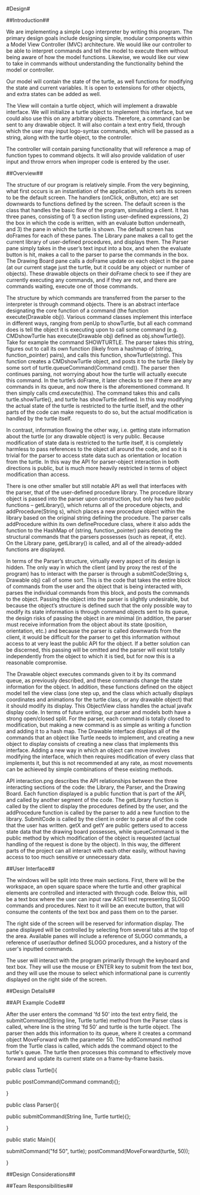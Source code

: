 #Design#

##Introduction##

We are implementing a simple Logo interpreter by writing this program. The primary design goals include designing simple, modular components within a Model View Controller (MVC) architecture. We would like our controller to be able to interpret commands and tell the model to execute them without being aware of how the model functions. Likewise, we would like our view to take in commands without understanding the functionality behind the model or controller. 

Our model will contain the state of the turtle, as well functions for modifying the state and current variables. It is open to extensions for other objects, and extra states can be added as well. 

The View will contain a turtle object, which will implement a drawable interface. We will initialize a turtle object to implement this interface, but we could also use this on any arbitrary objects. Therefore, a command can be sent to any drawable object. It will also contain a text entry field, through which the user may input logo-syntax commands, which will be passed as a string, along with the turtle object, to the controller.

The controller will contain parsing functionality that will reference a map of function types to command objects. It will also provide validation of user input and throw errors when improper code is entered by the user.  

##Overview##

The structure of our program is relatively simple. From the very beginning, what first occurs is an instantiation of the application, which sets its screen to be the default screen. The handlers (onClick, onButton, etc) are set downwards to functions defined by the screen. The default screen is the class that handles the basic flow of the program, simulating a client. It has three panes, consisting of 1) a section listing user-defined expressions, 2) the box in which the code is written, with an evaluate button underneath, and 3) the pane in which the turtle is shown. The default screen has doFrames for each of these panes. The Library pane makes a call to get the current library of user-defined procedures, and displays them. The Parser pane simply takes in the user’s text input into a box, and when the evaluate button is hit, makes a call to the parser to parse the commands in the box. The Drawing Board pane calls a doFrame update on each object in the pane (at our current stage just the turtle, but it could be any object or number of objects). These drawable objects on their doFrame check to see if they are currently executing any commands, and if they are not, and there are commands waiting, execute one of those commands. 

The structure by which commands are transferred from the parser to the interpreter is through command objects. There is an abstract interface designating the core function of a command (the function execute(Drawable obj)). Various command classes implement this interface in different ways, ranging from penUp to showTurtle, but all each command does is tell the object it is executing upon to call some command (e.g. CMDshowTurtle has execute(Drawable obj) defined as obj.showTurtle()). Take for example the command SHOWTURTLE. The parser takes this string, figures out to call its own function (likely from a hashmap of (string, function_pointer) pairs), and calls this function, showTurtle(string). This function creates a CMDshowTurtle object, and posts it to the turtle (likely by some sort of turtle.queueCommand(Command cmd)). The parser then continues parsing, not worrying about how the turtle will actually execute this command. In the turtle’s doFrame, it later checks to see if there are any commands in its queue, and now there is the aforementioned command. It then simply calls cmd.execute(this). The command takes this and calls turtle.showTurtle(), and turtle has showTurtle defined. In this way modifying the actual state of the turtle is restricted to the turtle itself, and the other parts of the code can make requests to do so, but the actual modification is handled by the turtle itself. 

In contrast, information flowing the other way, i.e. getting state information about the turtle (or any drawable object) is very public. Because modification of state data is restricted to the turtle itself, it is completely harmless to pass references to the object all around the code, and so it is trivial for the parser to access state data such as orientation or location from the turtle. In this way the API for parser-object interaction in both directions is public, but is much more heavily restricted in terms of object modification than access. 

There is one other smaller but still notable API as well that interfaces with the parser, that of the user-defined procedure library. The procedure library object is passed into the parser upon construction, but only has two public functions – getLibrary(), which returns all of the procedure objects, and addProcedure(String s), which places a new procedure object within the library based on the original string defining the procedure. The parser calls addProcedure within its own defineProcedure class, where it also adds the function to the HashMap of (string, function_pointer) pairs denoting the structural commands that the parsers possesses (such as repeat, if, etc). On the Library pane, getLibrary() is called, and all of the already-added functions are displayed. 

In terms of the Parser’s structure, virtually every aspect of its design is hidden. The only way in which the client (and by proxy the rest of the program) has to interact with the parser is through a submitCode(String s, Drawable obj) call of some sort. This is the code that takes the entire block of commands from the user and the object that is being interacted with, parses the individual commands from this block, and posts the commands to the object. Passing the object into the parser is slightly undesirable, but because the object’s structure is defined such that the only possible way to modify its state information is through command objects sent to its queue, the design risks of passing the object in are minimal (in addition, the parser must receive information from the object about its state (position, orientation, etc.) and because the parser is called downwards from the client, it would be difficult for the parser to get this information without access to at very least the public API for the object. If a better solution can be discerned, this passing will be omitted and the parser will exist totally independently from the object to which it is tied, but for now this is a reasonable compromise.

The Drawable object executes commands given to it by its command queue, as previously described, and these commands change the state information for the object. In addition, these functions defined on the object model tell the view class (one step up, and the class which actually displays coordinates and animations for the turtle class, or any drawable object) that it should modify its display. This ObjectView class handles the actual javafx display code.
In terms of future writing, our parser and models both have a strong open/closed split. For the parser, each command is totally closed to modification, but making a new command is as simple as writing a function and adding it to a hash map. The Drawable interface displays all of the commands that an object like Turtle needs to implement, and creating a new object to display consists of creating a new class that implements this interface. Adding a new way in which an object can move involves modifying the interface, which then requires modification of every class that implements it, but this is not recommended at any rate, as most movements can be achieved by simple combinations of these existing methods. 

API interaction.png describes the API relationships between the three interacting sections of the code: the Library, the Parser, and the Drawing Board. Each function displayed is a public function that is part of the API, and called by another segment of the code. The getLibrary function is called by the client to display the procedures defined by the user, and the addProcedure function is called by the parser to add a new function to the library. SubmitCode is called by the client in order to parse all of the code that the user has written. getX and getY are public getters used to access state data that the drawing board possesses, while queueCommand is the public method by which modification of the object is requested (actual handling of the request is done by the object). In this way, the different parts of the project can all interact with each other easily, without having access to too much sensitive or unnecessary data. 




##User Interface##

The windows will be split into three main sections. First, there will be the workspace, an open square space where the turtle and other graphical elements are controlled and interacted with through code. Below this, will be a text box where the user can input raw ASCII text representing SLOGO commands and procedures. Next to it will be an execute button, that will consume the contents of the text box and pass them on to the parser.

The right side of the screen will be reserved for information display. The pane displayed will be controlled by selecting from several tabs at the top of the area. Available panes will include a reference of SLOGO commands, a reference of user/author defined SLOGO procedures, and a history of the user's inputted commands. 

The user will interact with the program primarily through the keyboard and text box. They will use the mouse or ENTER key to submit from the text box, and they will use the mouse to select which informational pane is currently displayed on the right side of the screen. 


##Design Details##

##API Example Code##

After the user enters the command 'fd 50' into the text entry field, the submitCommand(String line, Turtle turtle) method from the Parser class is called, where line is the string 'fd 50' and turtle is the turtle object. The parser then adds this information to its queue, where it creates a command object MoveForward with the parameter 50. The addCommand method from the Turtle class is called, which adds the command object to the turtle's queue. The turtle then processes this command to effectively move forward and update its current state on a frame-by-frame basis.

public class Turtle(){

public postCommand(Command command){};

}

public class Parser(){

public submitCommand(String line, Turtle turtle){};

}


public static Main(){

submitCommand("fd 50", turtle);
postCommand(MoveForward(turtle, 50));

}

##Design Considerations##

##Team Responsibilities##
